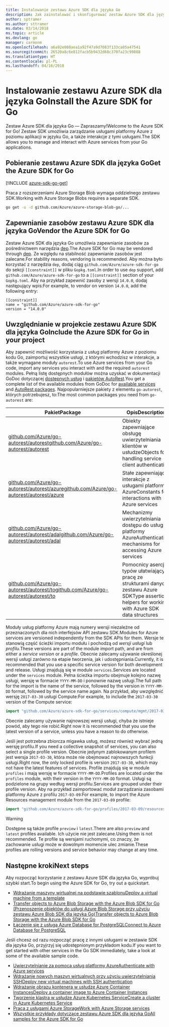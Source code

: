 ```yaml
---
title: Instalowanie zestawu Azure SDK dla języka Go
description: Jak zainstalować i skonfigurować zestaw Azure SDK dla języka Go oraz zapewnić w nim zasoby.
author: sptramer
ms.author: sttramer
ms.date: 03/14/2018
ms.topic: article
ms.devlang: go
manager: carmonm
ms.openlocfilehash: a6a92e080aea1a92f47a9d7083f133ca05a47541
ms.sourcegitcommit: 26520a8c6e812facb5b9432d68c370fa23c99888
ms.translationtype: HT
ms.contentlocale: pl-PL
ms.lasthandoff: 04/16/2018
---
```

# <a name="install-the-azure-sdk-for-go"></a><span data-ttu-id="8ddde-103">Instalowanie zestawu Azure SDK dla języka Go</span><span class="sxs-lookup"><span data-stu-id="8ddde-103">Install the Azure SDK for Go</span></span>

<span data-ttu-id="8ddde-104">Zestaw Azure SDK dla języka Go — Zapraszamy!</span><span class="sxs-lookup"><span data-stu-id="8ddde-104">Welcome to the Azure SDK for Go!</span></span> <span data-ttu-id="8ddde-105">Zestaw SDK umożliwia zarządzanie usługami platformy Azure z poziomu aplikacji w języku Go, a także interakcje z tymi usługami.</span><span class="sxs-lookup"><span data-stu-id="8ddde-105">The SDK allows you to manage and interact with Azure services from your Go applications.</span></span>

## <a name="get-the-azure-sdk-for-go"></a><span data-ttu-id="8ddde-106">Pobieranie zestawu Azure SDK dla języka Go</span><span class="sxs-lookup"><span data-stu-id="8ddde-106">Get the Azure SDK for Go</span></span>

[!INCLUDE [azure-sdk-go-get](includes/azure-sdk-go-get.md)]

<span data-ttu-id="8ddde-107">Praca z rozszerzeniami Azure Storage Blob wymaga oddzielnego zestawu SDK.</span><span class="sxs-lookup"><span data-stu-id="8ddde-107">Working with Azure Storage Blobs requires a separate SDK.</span></span>

```bash
go get -u -d github.com/Azure/azure-storage-blob-go/...
```

## <a name="vendor-the-azure-sdk-for-go"></a><span data-ttu-id="8ddde-108">Zapewnianie zasobów zestawu Azure SDK dla języka Go</span><span class="sxs-lookup"><span data-stu-id="8ddde-108">Vendor the Azure SDK for Go</span></span>

<span data-ttu-id="8ddde-109">Zestaw Azure SDK dla języka Go umożliwia zapewnianie zasobów za pośrednictwem narzędzia [dep](https://github.com/golang/dep).</span><span class="sxs-lookup"><span data-stu-id="8ddde-109">The Azure SDK for Go may be vendored through [dep](https://github.com/golang/dep).</span></span> <span data-ttu-id="8ddde-110">Ze względu na stabilność zapewnianie zasobów jest zalecane.</span><span class="sxs-lookup"><span data-stu-id="8ddde-110">For stability reasons, vendoring is recommended.</span></span> <span data-ttu-id="8ddde-111">Aby można było korzystać z narzędzia `dep`, dodaj ciąg `github.com/Azure/azure-sdk-for-go` do sekcji `[[constraint]]` w pliku `Gopkg.toml`.</span><span class="sxs-lookup"><span data-stu-id="8ddde-111">In order to use `dep` support, add `github.com/Azure/azure-sdk-for-go` to a `[[constraint]]` section of your `Gopkg.toml`.</span></span> <span data-ttu-id="8ddde-112">Aby na przykład zapewnić zasoby z wersji `14.0.0`, dodaj następujący wpis:</span><span class="sxs-lookup"><span data-stu-id="8ddde-112">For example, to vendor on version `14.0.0`, add the following entry:</span></span>

```
[[constraint]]
name = "github.com/Azure/azure-sdk-for-go"
version = "14.0.0"
```

## <a name="include-the-azure-sdk-for-go-in-your-project"></a><span data-ttu-id="8ddde-113">Uwzględnianie w projekcie zestawu Azure SDK dla języka Go</span><span class="sxs-lookup"><span data-stu-id="8ddde-113">Include the Azure SDK for Go in your project</span></span>

<span data-ttu-id="8ddde-114">Aby zapewnić możliwość korzystania z usług platformy Azure z poziomu kodu Go, zaimportuj wszystkie usługi, z którymi wchodzisz w interakcje, a także wymagane moduły `autorest`.</span><span class="sxs-lookup"><span data-stu-id="8ddde-114">To use Azure services from your Go code, import any services you interact with and the required `autorest` modules.</span></span>
<span data-ttu-id="8ddde-115">Pełną listę dostępnych modułów można uzyskać w dokumentacji GoDoc dotyczącej [dostępnych usług](https://godoc.org/github.com/Azure/azure-sdk-for-go) i [pakietów AutoRest](https://godoc.org/github.com/Azure/go-autorest).</span><span class="sxs-lookup"><span data-stu-id="8ddde-115">You get a complete list of the available modules from GoDoc for [available services](https://godoc.org/github.com/Azure/azure-sdk-for-go) and [AutoRest packages](https://godoc.org/github.com/Azure/go-autorest).</span></span> <span data-ttu-id="8ddde-116">Najpopularniejsze pakiety z elementu `go-autorest`, których potrzebujesz, to:</span><span class="sxs-lookup"><span data-stu-id="8ddde-116">The most common packages you need from `go-autorest` are:</span></span>

| <span data-ttu-id="8ddde-117">Pakiet</span><span class="sxs-lookup"><span data-stu-id="8ddde-117">Package</span></span> | <span data-ttu-id="8ddde-118">Opis</span><span class="sxs-lookup"><span data-stu-id="8ddde-118">Description</span></span> |
|---------|-------------|
| <span data-ttu-id="8ddde-119">[github.com/Azure/go-autorest/autorest][autorest]</span><span class="sxs-lookup"><span data-stu-id="8ddde-119">[github.com/Azure/go-autorest/autorest][autorest]</span></span> | <span data-ttu-id="8ddde-120">Obiekty zapewniające obsługę uwierzytelniania klientów w usłudze</span><span class="sxs-lookup"><span data-stu-id="8ddde-120">Objects for handling service client authentication</span></span> |
| <span data-ttu-id="8ddde-121">[github.com/Azure/go-autorest/autorest/azure][autorest/azure]</span><span class="sxs-lookup"><span data-stu-id="8ddde-121">[github.com/Azure/go-autorest/autorest/azure][autorest/azure]</span></span> | <span data-ttu-id="8ddde-122">Stałe zapewniające interakcje z usługami platformy Azure</span><span class="sxs-lookup"><span data-stu-id="8ddde-122">Constants for interactions with Azure services</span></span> |
| <span data-ttu-id="8ddde-123">[github.com/Azure/go-autorest/autorest/adal][autorest/adal]</span><span class="sxs-lookup"><span data-stu-id="8ddde-123">[github.com/Azure/go-autorest/autorest/adal][autorest/adal]</span></span> | <span data-ttu-id="8ddde-124">Mechanizmy uwierzytelniania dostępu do usług platformy Azure</span><span class="sxs-lookup"><span data-stu-id="8ddde-124">Authentication mechanisms for accessing Azure services</span></span> |
| <span data-ttu-id="8ddde-125">[github.com/Azure/go-autorest/autorest/to][autorest/to]</span><span class="sxs-lookup"><span data-stu-id="8ddde-125">[github.com/Azure/go-autorest/autorest/to][autorest/to]</span></span> | <span data-ttu-id="8ddde-126">Pomocnicy asercji typów ułatwiający pracę ze strukturami danych zestawu Azure SDK</span><span class="sxs-lookup"><span data-stu-id="8ddde-126">Type assertion helpers for working with Azure SDK data structures</span></span> |

[autorest]: https://godoc.org/github.com/Azure/go-autorest/autorest
[autorest/azure]: https://godoc.org/github.com/Azure/go-autorest/autorest/azure
[autorest/adal]: https://godoc.org/github.com/Azure/go-autorest/autorest/adal
[autorest/to]: https://godoc.org/github.com/Azure/go-autorest/autorest/to

<span data-ttu-id="8ddde-127">Moduły usług platformy Azure mają numery wersji niezależne od przeznaczonych dla nich interfejsów API zestawu SDK.</span><span class="sxs-lookup"><span data-stu-id="8ddde-127">Modules for Azure services are versioned independently from the SDK APIs for them.</span></span> <span data-ttu-id="8ddde-128">Wersje te stanowią część ścieżki importu modułu i pochodzą od _wersji usługi_ lub _profilu_.</span><span class="sxs-lookup"><span data-stu-id="8ddde-128">These versions are part of the module import path, and are from either a _service version_ or a _profile_.</span></span> <span data-ttu-id="8ddde-129">Obecnie zalecamy używanie określonej wersji usługi zarówno na etapie tworzenia, jak i udostępniania.</span><span class="sxs-lookup"><span data-stu-id="8ddde-129">Currently, it is recommended that you use a specific service version for both development and release.</span></span> <span data-ttu-id="8ddde-130">Usługi znajdują się w module `services`.</span><span class="sxs-lookup"><span data-stu-id="8ddde-130">Services are located under the `services` module.</span></span> <span data-ttu-id="8ddde-131">Pełna ścieżka importu obejmuje kolejno nazwę usługi, wersję w formacie `YYYY-MM-DD` i ponownie nazwę usługi.</span><span class="sxs-lookup"><span data-stu-id="8ddde-131">The full path for the import is the name of the service, followed by the version in `YYYY-MM-DD` format, followed by the service name again.</span></span> <span data-ttu-id="8ddde-132">Na przykład, aby uwzględnić wersję `2017-03-30` usługi Compute:</span><span class="sxs-lookup"><span data-stu-id="8ddde-132">For example, to include the `2017-03-30` version of the Compute service:</span></span>

```go
import "github.com/Azure/azure-sdk-for-go/services/compute/mgmt/2017-03-30/compute"
```

<span data-ttu-id="8ddde-133">Obecnie zalecamy używanie najnowszej wersji usługi, chyba że istnieje powód, aby tego nie robić.</span><span class="sxs-lookup"><span data-stu-id="8ddde-133">Right now it is recommended that you use the latest version of a service, unless you have a reason to do otherwise.</span></span>

<span data-ttu-id="8ddde-134">Jeśli jest potrzebna zbiorcza migawka usług, możesz również wybrać jedną wersję profilu.</span><span class="sxs-lookup"><span data-stu-id="8ddde-134">If you need a collective snapshot of services, you can also select a single profile version.</span></span> <span data-ttu-id="8ddde-135">Obecnie jedynym zablokowanym profilem jest wersja `2017-03-30`, która może nie obejmować najnowszych funkcji usługi.</span><span class="sxs-lookup"><span data-stu-id="8ddde-135">Right now, the only locked profile is version `2017-03-30`, which may not have the latest features of services.</span></span> <span data-ttu-id="8ddde-136">Profile znajdują się w module `profiles` i mają wersję w formacie `YYYY-MM-DD`.</span><span class="sxs-lookup"><span data-stu-id="8ddde-136">Profiles are located under the `profiles` module, with their version in the `YYYY-MM-DD` format.</span></span> <span data-ttu-id="8ddde-137">Usługi są podzielone na grupy według wersji profilu.</span><span class="sxs-lookup"><span data-stu-id="8ddde-137">Services are grouped under their profile version.</span></span> <span data-ttu-id="8ddde-138">Aby na przykład zaimportować moduł zarządzania zasobami platformy Azure z profilu `2017-03-09`:</span><span class="sxs-lookup"><span data-stu-id="8ddde-138">For example, to import the Azure Resources management module from the `2017-03-09` profile:</span></span>

```go
import "github.com/Azure/azure-sdk-for-go/profiles/2017-03-09/resources/mgmt/resources"
```

> [!WARNING]
> <span data-ttu-id="8ddde-139">Dostępne są także profile `preview` i `latest`.</span><span class="sxs-lookup"><span data-stu-id="8ddde-139">There are also `preview` and `latest` profiles available.</span></span> <span data-ttu-id="8ddde-140">Ich użycie nie jest zalecane.</span><span class="sxs-lookup"><span data-stu-id="8ddde-140">Using them is not recommended.</span></span> <span data-ttu-id="8ddde-141">Te profile są wersjami ruchomymi, co znaczy, że zachowanie usługi może w dowolnym momencie ulec zmianie.</span><span class="sxs-lookup"><span data-stu-id="8ddde-141">These profiles are rolling versions and service behavior may change at any time.</span></span>

## <a name="next-steps"></a><span data-ttu-id="8ddde-142">Następne kroki</span><span class="sxs-lookup"><span data-stu-id="8ddde-142">Next steps</span></span>

<span data-ttu-id="8ddde-143">Aby rozpocząć korzystanie z zestawu Azure SDK dla języka Go, wypróbuj szybki start.</span><span class="sxs-lookup"><span data-stu-id="8ddde-143">To begin using the Azure SDK for Go, try out a quickstart.</span></span>

* [<span data-ttu-id="8ddde-144">Wdrażanie maszyny wirtualnej na podstawie szablonu</span><span class="sxs-lookup"><span data-stu-id="8ddde-144">Deploy a virtual machine from a template</span></span>](azure-sdk-go-qs-vm.md)
* [<span data-ttu-id="8ddde-145">Transfer objects to Azure Blob Storage with the Azure Blob SDK for Go (Przenoszenie obiektów do usługi Azure Blob Storage przy użyciu zestawu Azure Blob SDK dla języka Go)</span><span class="sxs-lookup"><span data-stu-id="8ddde-145">Transfer objects to Azure Blob Storage with the Azure Blob SDK for Go</span></span>](/azure/storage/blobs/storage-quickstart-blobs-go?toc=%2fgo%2fazure%2ftoc.json)
* [<span data-ttu-id="8ddde-146">Łączenie się z usługą Azure Database for PostgreSQL</span><span class="sxs-lookup"><span data-stu-id="8ddde-146">Connect to Azure Database for PostgreSQL</span></span>](/azure/postgresql/connect-go?toc=%2fgo%2fazure%2ftoc.json)

<span data-ttu-id="8ddde-147">Jeśli chcesz od razu rozpocząć pracę z innymi usługami w zestawie SDK dla języka Go, przyjrzyj się udostępnionym przykładom kodu.</span><span class="sxs-lookup"><span data-stu-id="8ddde-147">If you want to get started with other services in the Go SDK immediately, take a look at some of the available sample code.</span></span>

* [<span data-ttu-id="8ddde-148">Uwierzytelnianie za pomocą usług platformy Azure</span><span class="sxs-lookup"><span data-stu-id="8ddde-148">Authenticate with Azure services</span></span>](https://github.com/Azure-Samples/azure-sdk-for-go-samples/tree/master/iam)
* [<span data-ttu-id="8ddde-149">Wdrażanie nowych maszyn wirtualnych przy użyciu uwierzytelniania SSH</span><span class="sxs-lookup"><span data-stu-id="8ddde-149">Deploy new virtual machines with SSH authentication</span></span>](https://github.com/Azure-Samples/azure-sdk-for-go-samples/tree/master/compute)
* [<span data-ttu-id="8ddde-150">Wdrażanie obrazu kontenera w usłudze Azure Container Instances</span><span class="sxs-lookup"><span data-stu-id="8ddde-150">Deploy a container image to Azure Container Instances</span></span>](https://github.com/Azure-Samples/azure-sdk-for-go-samples/tree/master/containerinstance)
* [<span data-ttu-id="8ddde-151">Tworzenie klastra w usłudze Azure Kubernetes Service</span><span class="sxs-lookup"><span data-stu-id="8ddde-151">Create a cluster in Azure Kubernetes Service</span></span>](https://github.com/Azure-Samples/azure-sdk-for-go-samples/tree/master/containerservice)
* [<span data-ttu-id="8ddde-152">Praca z usługami Azure Storage</span><span class="sxs-lookup"><span data-stu-id="8ddde-152">Work with Azure Storage services</span></span>](https://github.com/Azure-Samples/azure-sdk-for-go-samples/tree/master/storage)
* [<span data-ttu-id="8ddde-153">Wszystkie przykłady dotyczące zestawu Azure SDK dla języka Go</span><span class="sxs-lookup"><span data-stu-id="8ddde-153">All samples for the Azure SDK for Go</span></span>](https://github.com/azure-samples/azure-sdk-for-go-samples)
